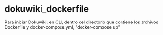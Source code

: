 # dokuwiki_dockerfile

Para iniciar Dokuwiki: en CLI, dentro del directorio que contiene los archivos Dockerfile y docker-compose.yml,
"docker-compose up"
